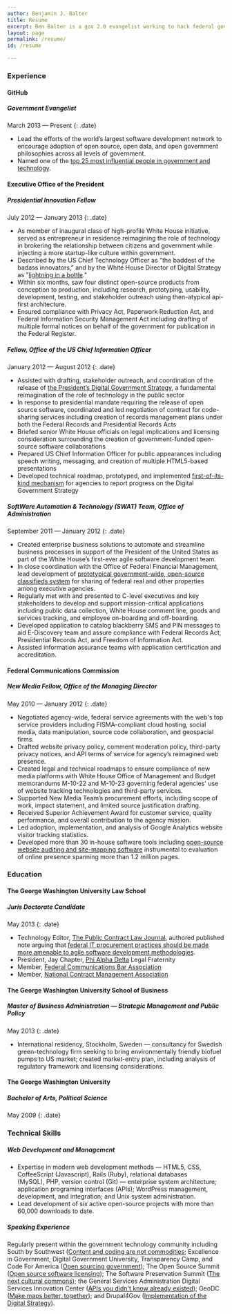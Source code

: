 ```yaml
---
author: Benjamin J. Balter
title: Resume
excerpt: Ben Balter is a gov 2.0 evangelist working to hack federal government from the inside out, an open-source developer passionate about the disruptive power of technology, and a J.D./M.B.A. candidate at the George Washington University.
layout: page
permalink: /resume/
id: /resume

---
```


### Experience

#### GitHub

##### Government Evangelist

March 2013 — Present
{: .date}

* Lead the efforts of the world’s largest software development network to encourage adoption of open source, open data, and open government philosophies across all levels of government.
* Named one of the [top 25 most influential people in government and technology](http://fedscoop.com/top-federal-it-and-tech-folks-under-40/).

#### Executive Office of the President

##### Presidential Innovation Fellow

July 2012 — January 2013
{: .date}

* As member of inaugural class of high-profile White House initiative, served as entrepreneur in residence reimagining the role of technology in brokering the relationship between citizens and government while injecting a more startup-like culture within government.
* Described by the US Chief Technology Officer as "the baddest of the badass innovators," and by the White House Director of Digital Strategy as "<a href="http://www.youtube.com/watch?v=uhtlOYOhE8w#t=51m12s">lightning in a bottle</a>."
* Within six months, saw four distinct open-source products from conception to production, including research, prototyping, usability, development, testing, and stakeholder outreach using then-atypical api-first architecture.
* Ensured compliance with Privacy Act, Paperwork Reduction Act, and Federal Information Security Management Act including drafting of multiple formal notices on behalf of the government for publication in the Federal Register.

##### Fellow, Office of the US Chief Information Officer

January 2012 — August 2012
{: .date}

* Assisted with drafting, stakeholder outreach, and coordination of the release of [the President’s Digital Government Strategy](http://www.whitehouse.gov/sites/default/files/omb/egov/digital-government/digital-government.html), a fundamental reimagination of the role of technology in the public sector
* In response to presidential mandate requiring the release of open source software, coordinated and led negotiation of contract for code-sharing services including creation of records management plans under both the Federal Records and Presidential Records Acts
* Briefed senior White House officials on legal implications and licensing consideration surrounding the creation of government-funded open-source software collaborations
* Prepared US Chief Information Officer for public appearances including speech writing, messaging, and creation of multiple HTML5-based presentations
* Developed technical roadmap, prototyped, and implemented [first-of-its-kind mechanism](https://github.com/GSA/digital-strategy) for agencies to report progress on the Digital Government Strategy

##### SoftWare Automation &#038; Technology (SWAT) Team, Office of Administration

September 2011 — January 2012
{: .date}

* Created enterprise business solutions to automate and streamline business processes in support of the President of the United States as part of the White House’s first-ever agile software development team.
* In close coordination with the Office of Federal Financial Management, lead development of [prototypical government-wide, open-source classifieds system](https://max.gov/unclesamslist/) for sharing of federal real and other properties among executive agencies.
* Regularly met with and presented to C-level executives and key stakeholders to develop and support mission-critical applications including public data collection, White House comment line, goods and services tracking, and employee on-boarding and off-boarding.
* Developed application to catalog blackberry SMS and PIN messages to aid E-Discovery team and assure compliance with Federal Records Act, Presidential Records Act, and Freedom of Information Act.
* Assisted information assurance teams with application certification and accreditation.

#### Federal Communications Commission

##### New Media Fellow, Office of the Managing Director

May 2010 — January 2012
{: .date}

* Negotiated agency-wide, federal service agreements with the web's top service providers including FISMA-compliant cloud hosting, social media, data manipulation, source code collaboration, and geospacial firms.
* Drafted website privacy policy, comment moderation policy, third-party privacy notices, and API terms of service for agency’s reimagined web presence.
* Created legal and technical roadmaps to ensure compliance of new media platforms with White House Office of Management and Budget memorandums M-10-22 and M-10-23 governing federal agencies' use of website tracking technologies and third-party services.
* Supported New Media Team’s procurement efforts, including scope of work, impact statement, and limited source justification drafting.
* Received Superior Achievement Award for customer service, quality performance, and overall contribution to the agency mission.
* Led adoption, implementation, and analysis of Google Analytics website visitor tracking statistics.
* Developed more than 30 in-house software tools including [open-source website auditing and site-mapping software](http://github.com/fcc) instrumental to evaluation of online presence spanning more than 1.2 million pages.

### Education

#### The George Washington University Law School

##### Juris Doctorate Candidate

May 2013
{: .date}

* Technology Editor, [The Public Contract Law Journal](http://pclj.org/), authored published note arguing that [federal IT procurement practices should be made more amenable to agile software development methodologies](http://ben.balter.com/2011/11/29/towards-a-more-agile-government/ "Towards a More Agile Government").
* President, Jay Chapter, [Phi Alpha Delta](http://phialphadeltagw.com) Legal Fraternity
* Member, [Federal Communications Bar Association](http://fcba.org/)
* Member, [National Contract Management Association](http://www.ncmahq.org/)

#### The George Washington University School of Business

##### Master of Business Administration — Strategic Management and Public Policy

May 2013
{: .date}

* International residency, Stockholm, Sweden — consultancy for Swedish green-technology firm seeking to bring environmentally friendly biofuel pumps to US market; created market-entry plan, including analysis of regulatory framework and licensing considerations.

#### The George Washington University

##### Bachelor of Arts, Political Science

May 2009
{: .date}

### Technical Skills

##### Web Development and Management

* Expertise in modern web development methods — HTML5, CSS, CoffeeScript (Javascript), Rails (Ruby), relational databases (MySQL), PHP, version control (Git) — enterprise system architecture; application programing interfaces (APIs); WordPress management, development, and integration; and Unix system administration.
* Lead development of six active open-source projects with more than 60,000 downloads to date.

##### Speaking Experience

Regularly present within the government technology community including South by Southwest ([Content and coding are not commodities](http://schedule.sxsw.com/2012/events/event_IAP10270); Excellence in Government, Digital Government University, Transparency Camp, and Code For America ([Open sourcing government](http://www.youtube.com/watch?v=kym2CnIcPys#t=4m41s)); The Open Source Summit ([Open source software licensing](https://github.com/benbalter/open-source-software-licensing)); The Software Preservation Summit ([The next cultural commons](https://github.com/benbalter/the-next-cultural-commons)); the General Services Administration Digital Services Innovation Center ([APIs you didn't know already existed](https://github.com/benbalter/apis-you-didnt-know-already-existed)); GeoDC ([Make maps better, together](https://github.com/benbalter/make-maps-better-together)); and Drupal4Gov ([Implementation of the Digital Strategy](http://ben.balter.com/digital-strategy-reporting)).
